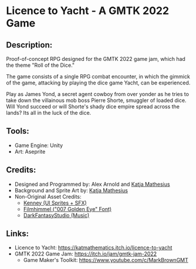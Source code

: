 # Licence to Yacht - A GMTK 2022 Game

## Description:
Proof-of-concept RPG designed for the GMTK 2022 game jam, which had the theme "Roll of the Dice."

The game consists of a single RPG combat encounter, in which the gimmick of the game, attacking by playing the dice game Yacht, can be experienced. 

Play as James Yond, a secret agent cowboy from over yonder as he tries to take down the villainous mob boss Pierre Shorte, smuggler of loaded dice. Will Yond succeed or will Shorte's shady dice empire spread across the lands? Its all in the luck of the dice.

## Tools:
- Game Engine: Unity
- Art: Aseprite

## Credits:
- Designed and Programmed by: Alex Arnold and [Katja Mathesius](https://twitter.com/Kat_Mathematics)
- Background and Sprite Art by: [Katja Mathesius](https://twitter.com/Kat_Mathematics)
- Non-Original Asset Credits: 
   - [Kenney (UI Sprites + SFX)](https://www.kenney.nl/assets?q=ui)
   - [Filmhimmel ("007 Golden Eye" Font)](https://www.dafont.com/filmhimmel.d736)
   - [DarkFantasyStudio (Music)](http://darkfantasystudio.com/)

## Links: 
- Licence to Yacht: https://katmathematics.itch.io/licence-to-yacht
- GMTK 2022 Game Jam: https://itch.io/jam/gmtk-jam-2022
   - Game Maker's Toolkit: https://www.youtube.com/c/MarkBrownGMT
